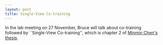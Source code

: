 ```yaml
---
layout: post
title: Single-View Co-training
---
```


In the lab meeting on 27 November, Bruce will talk about co-training followed by ``Single-View Co-training'', which is chapter 2 of <a href="http://www.cse.wustl.edu/~mchen/papers/thesis-main.pdf">Minmin Chen's thesis</a>. 


